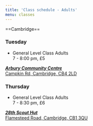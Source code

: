 ```yaml
---
title: 'Class schedule - Adults'
menu: classes
---
```


==Cambridge==

### Tuesday
* General Level Class Adults<br>
7 - 8:00 pm, £5

[***Arbury Community Centre***  
Campkin Rd,
Cambridge, CB4 2LD](https://goo.gl/maps/AvNBaHoSN8t)

### Thursday
* General Level Class Adults<br>
7 - 8:30 pm, £6

[***28th Scout Hut***  
Flamesteed Road,
Cambridge, CB1 3QU](https://goo.gl/maps/wSZbnx9icyn)

